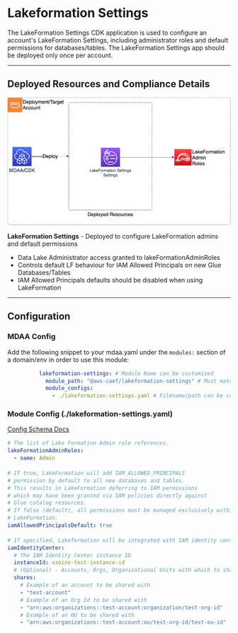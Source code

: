 # Lakeformation Settings

The LakeFormation Settings CDK application is used to configure an account's LakeFormation Settings, including administrator roles and default permissions for databases/tables. The LakeFormation Settings app should be deployed only once per account.

***

## Deployed Resources and Compliance Details

![LakeFormationSettings](../../../constructs/L3/governance/lakeformation-settings-l3-construct/docs/LakeFormationSettings.png)

**LakeFormation Settings** - Deployed to configure LakeFormation admins and default permissions
  
* Data Lake Administrator access granted to lakeFormationAdminRoles
* Controls default LF behaviour for IAM Allowed Principals on new Glue Databases/Tables
* IAM Allowed Principals defaults should be disabled when using LakeFormation

***

## Configuration

### MDAA Config

Add the following snippet to your mdaa.yaml under the `modules:` section of a domain/env in order to use this module:

```yaml
          lakeformation-settings: # Module Name can be customized
            module_path: "@aws-caef/lakeformation-settings" # Must match module NPM package name
            module_configs:
              - ./lakeformation-settings.yaml # Filename/path can be customized
```

### Module Config (./lakeformation-settings.yaml)

[Config Schema Docs](SCHEMA.md)

```yaml
# The list of Lake Formation Admin role references.
lakeFormationAdminRoles:
  - name: Admin

# If true, LakeFormation will add IAM_ALLOWED_PRINCIPALS
# permission by default to all new databases and tables.
# This results in LakeFormation deferring to IAM permissions
# which may have been granted via IAM policies directly against
# Glue catalog resources.
# If false (default), all permissions must be managed exclusively within
# LakeFormation.
iamAllowedPrincipalsDefault: true

# If specified, Lakeformation will be integrated with IAM identity center
iamIdentityCenter:
  # The IAM Identity Center instance ID
  instanceId: ssoins-test-instance-id
  # (Optional) - Accounts, Orgs, Organizational Units with which to share LakeFormation services via IAM Identity Center
  shares:
    # Example of an account to be shared with
    - "test-account"
    # Example of an Org Id to be shared with
    - "arn:aws:organizations::test-account:organization/test-org-id"
    # Example of an OU to be shared with
    - "arn:aws:organizations::test-account:ou/test-org-id/test-ou-id"
```
